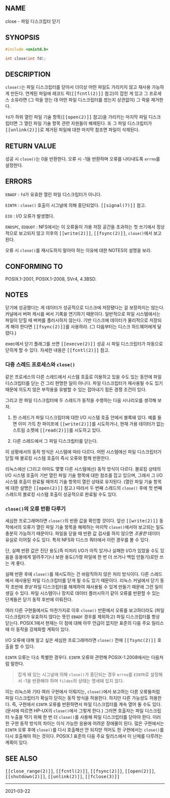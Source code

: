 ## NAME

close - 파일 디스크립터 닫기

## SYNOPSIS

```c
#include <unistd.h>

int close(int fd);
```

## DESCRIPTION

`close()`는 파일 디스크립터를 닫아서 더이상 어떤 파일도 가리키지 않고 재사용 가능하게 만든다. 연계된 파일에 레코드 락(<tt>[[fcntl(2)]]</tt> 참고)이 잡힌 게 있고 그 프로세스 소유라면 (그 락을 얻는 데 어떤 파일 디스크립터를 썼는지 상관없이) 그 락을 제거한다.

`fd`가 하위 열린 파일 기술 항목(<tt>[[open(2)]]</tt> 참고)을 가리키는 마지막 파일 디스크립터면 그 열린 파일 기술 항목 관련 자원들이 해제된다. 또 그 파일 디스크립터가 <tt>[[unlink(2)]]</tt>로 제거된 파일에 대한 마지막 참조면 파일이 삭제된다.

## RETURN VALUE

성공 시 `close()`는 0을 반환한다. 오류 시 -1을 반환하며 오류를 나타내도록 `errno`를 설정한다.

## ERRORS

`EBADF`
:   `fd`가 유효한 열린 파일 디스크립터가 아니다.

`EINTR`
:   `close()` 호출이 시그널에 의해 중단되었다. <tt>[[signal(7)]]</tt> 참고.

`EIO`
:   I/O 오류가 발생했다.

`ENOSPC`, `EDQUOT`
:   NFS에서는 이 오류들이 가용 저장 공간을 초과하는 첫 쓰기에서 정상적으로 보고되지 않고 이후의 <tt>[[write(2)]]</tt>, <tt>[[fsync(2)]]</tt>, `close()`에서 보고된다.

오류 시 `close()`를 재시도하지 말아야 하는 이유에 대한 NOTES의 설명을 보라.

## CONFORMING TO

POSIX.1-2001, POSIX.1-2008, SVr4, 4.3BSD.

## NOTES

닫기에 성공했다는 게 데이터가 성공적으로 디스크에 저장됐다는 걸 보장하지는 않는다. 커널에서 버퍼 캐시를 써서 기록을 연기하기 때문이다. 일반적으로 파일 시스템에서는 파일이 닫힐 때 버퍼를 플러시하지 않는다. 기반 디스크에 데이터가 물리적으로 저장되게 해야 한다면 <tt>[[fsync(2)]]</tt>를 사용하라. (그 다음부터는 디스크 하드웨어에게 달렸다.)

exec에서 닫기 플래그를 쓰면 <tt>[[execve(2)]]</tt> 성공 시 파일 디스크립터가 자동으로 닫히게 할 수 있다. 자세한 내용은 <tt>[[fcntl(2)]]</tt> 참고.

### 다중 스레드 프로세스와 `close()`

같은 프로세스의 다른 스레드에서 시스템 호출로 이용하고 있을 수도 있는 동안에 파일 디스크립터를 닫는 건 그리 현명한 일이 아니다. 파일 디스크립터가 재사용될 수도 있기 때문에 의도치 않은 부작용을 유발할 수 있는 잡아내기 힘든 경쟁 조건이 있다.

그리고 한 파일 디스크립터에 두 스레드가 동작을 수행하는 다음 시나리오를 생각해 보자.

1. 한 스레드가 파일 디스크립터에 대한 I/O 시스템 호출 안에서 블록돼 있다. 예를 들면 이미 가득 찬 파이프에 <tt>[[write(2)]]</tt>를 시도하거나, 현재 가용 데이터가 없는 스트림 소켓에 <tt>[[read(2)]]</tt>를 시도하고 있다.

2. 다른 스레드에서 그 파일 디스크립터를 닫는다.

이 상황에서의 동작 방식은 시스템에 따라 다르다. 어떤 시스템에선 파일 디스크립터가 닫힐 때 블로킹 시스템 호출이 즉시 오류와 함께 반환한다.

리눅스에선 (그리고 아마도 몇몇 다른 시스템에선) 동작 방식이 다르다. 블로킹 상태의 I/O 시스템 호출이 기반 열린 파일 기술 항목에 대한 참조를 잡고 있으며, 그래서 그 I/O 시스템 호출이 완료될 때까지 기술 항목이 열린 상태로 유지된다. (열린 파일 기술 항목에 대한 설명은 <tt>[[open(2)]]</tt> 참고.) 따라서 두 번째 스레드의 `close()` 후에 첫 번째 스레드의 블로킹 시스템 호출이 성공적으로 완료될 수도 있다.

### `close()`의 오류 반환 다루기

세심한 프로그래머라면 `close()`의 반환 값을 확인할 것이다. 앞선 <tt>[[write(2)]]</tt> 동작에서의 오류가 열린 파일 기술 항목을 해제하는 마지막 `close()`에서야 보고되는 일도 충분히 가능하기 때문이다. 파일을 닫을 때 반환 값 검사를 하지 않으면 *조용한* 데이터 유실로 이어질 수도 있다. 특히 NFS와 디스크 쿼터에서 이런 경우를 볼 수 있다.

단, 실패 반환 값은 진단 용도(즉 미처리 I/O가 아직 있거나 실패한 I/O가 있었을 수도 있음을 응용에게 알려주기)나 보완 용도(가령 파일에 한 번 더 쓰거나 백업 만들기)로만 쓰는 게 좋다.

실패 반환 후에 `close()`를 재시도하는 건 바람직하지 않은 처리 방식이다. 다른 스레드에서 재사용된 파일 디스크립터를 닫게 될 수도 있기 때문이다. 리눅스 커널에서 닫기 동작 초반에 *항상* 파일 디스크립터를 해제하여 재사용될 수 있게 만들기 때문에 그런 일이 생길 수 있다. 파일 시스템이나 장치로 데이터 플러시하기 같이 오류를 반환할 수 있는 단계들은 닫기 동작 후반에 이뤄진다.

여러 다른 구현들에서도 마찬가지로 이후 `close()` 반환에서 오류를 보고하더라도 (파일 디스크립터가 유효하지 않다는 뜻인 `EBADF` 경우를 제외하고) 파일 디스크립터를 항상 닫는다. POSIX.1에서 현재는 이 점에 대해 아무 언급이 없지만 표준의 다음 주요 릴리스 때 이 동작을 강제화할 계획이 있다.

I/O 오류에 대해 알고 싶은 세심한 프로그래머라면 `close()` 전에 <tt>[[fsync(2)]]</tt> 호출을 할 수 있다.

`EINTR` 오류는 다소 특별한 경우다. `EINTR` 오류와 관련해 POSIX-1.2008에서는 다음처럼 말한다.

> 잡게 돼 있는 시그널에 의해 `close()`가 중단되는 경우 `errno`를 `EINTR`로 설정해서 -1을 반환해야 하며 `fildes`의 상태는 명세돼 있지 않다.

이는 리눅스와 기타 여러 구현에서 이뤄지는, `close()`에서 보고하는 다른 오류들처럼 파일 디스크립터가 확실히 닫히는 동작 방식을 허용한다. 하지만 다른 가능성도 허용한다. 즉, 구현에서 `EINTR` 오류를 반환하면서 파일 디스크립터를 계속 열어 둘 수도 있다. (문서에 따르면 HP-UX의 `close()`에서 그렇게 한다.) 그러면 호출자는 파일 디스크립터 누출을 막기 위해 한 번 더 `close()`를 사용해 파일 디스크립터를 닫아야 한다. 이러한 구현 동작 방식의 차이는 이식 가능한 응용에 어려운 장애물이 된다. 많은 구현에서는 `EINTR` 오류 후에 `close()`를 다시 호출해선 안 되지만 적어도 한 구현에서는 `close()`를 다시 호출해야 하는 것이다. POSIX.1 표준의 다음 주요 릴리스에서 이 난제를 다루려는 계획이 있다.

## SEE ALSO

<tt>[[close_range(2)]]</tt>, <tt>[[fcntl(2)]]</tt>, <tt>[[fsync(2)]]</tt>, <tt>[[open(2)]]</tt>, <tt>[[shutdown(2)]]</tt>, <tt>[[unlink(2)]]</tt>, <tt>[[fclose(3)]]</tt>

----

2021-03-22
